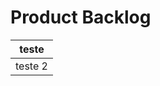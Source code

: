 #  Product Backlog

<table>
    <theadh><th>teste</th></theadh>
    <tbody><td>teste 2</td></tbody>
</table>

